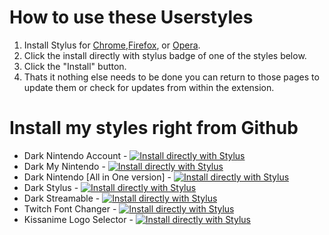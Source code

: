 # How to use these Userstyles
1. Install Stylus for [Chrome](https://chrome.google.com/webstore/detail/stylus/clngdbkpkpeebahjckkjfobafhncgmne),[Firefox](https://addons.mozilla.org/firefox/addon/styl-us/), or [Opera](https://addons.opera.com/en/extensions/details/stylus/). 
2. Click the install directly with stylus badge of one of the styles below.
3. Click the "Install" button.
4. Thats it nothing else needs to be done you can return to those pages to update them or check for updates from within the extension.

# Install my styles right from Github
* Dark Nintendo Account - [![Install directly with Stylus](https://img.shields.io/badge/Install%20directly%20with-Stylus-00adad.svg)](https://raw.githubusercontent.com/CodyMKW/My-Userstyles/master/Styles/Dark%20Nintendo%20Account/nintendo-account.user.css)
* Dark My Nintendo - [![Install directly with Stylus](https://img.shields.io/badge/Install%20directly%20with-Stylus-00adad.svg)](https://raw.githubusercontent.com/CodyMKW/My-Userstyles/master/Styles/Dark%20My%20Nintendo/my-nintendo.user.css)
* Dark Nintendo [All in One version] - [![Install directly with Stylus](https://img.shields.io/badge/Install%20directly%20with-Stylus-00adad.svg)](https://github.com/CodyMKW/My-Userstyles/raw/master/Styles/Dark%20Nintendo%20%5BAll%20in%20One%20version%5D/dark-nintendo-aio.user.css)
* Dark Stylus - [![Install directly with Stylus](https://img.shields.io/badge/Install%20directly%20with-Stylus-00adad.svg)](https://raw.githubusercontent.com/CodyMKW/My-Userstyles/master/Styles/Dark%20Stylus/dark-stylus.user.css)
* Dark Streamable - [![Install directly with Stylus](https://img.shields.io/badge/Install%20directly%20with-Stylus-00adad.svg)](https://raw.githubusercontent.com/CodyMKW/My-Userstyles/master/Styles/Dark%20Streamable/dark-streamable.user.css)
* Twitch Font Changer - [![Install directly with Stylus](https://img.shields.io/badge/Install%20directly%20with-Stylus-00adad.svg)](https://raw.githubusercontent.com/CodyMKW/My-Userstyles/master/Styles/Twitch%20Font%20Changer/twitch-font-changer.user.css)
* Kissanime Logo Selector - [![Install directly with Stylus](https://img.shields.io/badge/Install%20directly%20with-Stylus-00adad.svg)](https://raw.githubusercontent.com/CodyMKW/My-Userstyles/master/Styles/Kissanime%20Logo%20Selector/kissanime-logo-selector.user.css)
